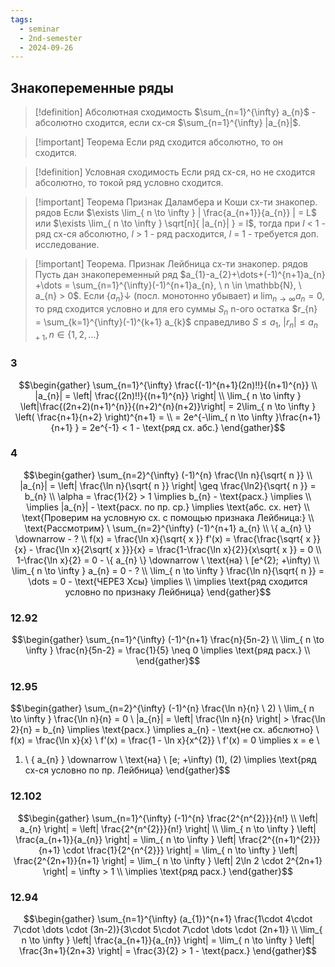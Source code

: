 ```yaml
---
tags:
  - seminar
  - 2nd-semester
  - 2024-09-26
---
```


## Знакопеременные ряды

> [!definition] Абсолютная сходимость
> $\sum_{n=1}^{\infty} a_{n}$ - абсолютно сходится, если сх-ся $\sum_{n=1}^{\infty} |a_{n}|$.

> [!important] Теорема
> Если ряд сходится абсолютно, то он сходится. 

> [!definition] Условная сходимость
> Если ряд сх-ся, но не сходится абсолютно, то токой ряд условно сходится.

> [!important] Теорема Признак Даламбера и Коши сх-ти знакопер. рядов
> Если $\exists \lim_{ n \to \infty } | \frac{a_{n+1}}{a_{n}} | = L$ или $\exists \lim_{ n \to \infty } \sqrt[n]{ |a_{n}| } = l$, тогда при $l$ < 1 - ряд сх-ся абсолютно, $l$ > 1 - ряд расходится, $l$ = 1 - требуется доп. исследование.

> [!important] Теорема. Признак Лейбница сх-ти знакопер. рядов
> Пусть дан знакопеременный ряд $a_{1}-a_{2}+\dots+(-1)^{n+1}a_{n} +\dots = \sum_{n=1}^{\infty}(-1)^{n+1}a_{n}, \ n \in \mathbb{N}, \ a_{n} > 0$. Если $\{ a_{n} \}\downarrow$ (посл. монотонно убывает) и $\lim_{ n \to \infty } a_{n} = 0$, то ряд сходится условно и для его суммы $S_{n}$ n-ого остатка $r_{n} = \sum_{k=1}^{\infty}(-1)^{k+1} a_{k}$ справедливо $S \leq a_{1}$, $|r_{n}| \leq a_{n+1}, n \in \{ 1,2,\dots \}$

### 3

$$\begin{gather}
\sum_{n=1}^{\infty} \frac{(-1)^{n+1}(2n)!!}{(n+1)^{n}} \\
|a_{n}| = \left| \frac{(2n)!!}{(n+1)^{n}} \right| \\
\lim_{ n \to \infty } \left|\frac{(2n+2)(n+1)^{n}}{(n+2)^{n}(n+2)}\right| = 2\lim_{ n \to \infty } \left( \frac{n+1}{n+2} \right)^{n+1} = \\
= 2e^{-\lim_{ n \to \infty }\frac{n+1}{n+1} }  = 2e^{-1} < 1 - \text{ряд сх. абс.}
\end{gather}$$

### 4

$$\begin{gather}
\sum_{n=2}^{\infty} (-1)^{n} \frac{\ln n}{\sqrt{ n }} \\
|a_{n}| = \left| \frac{\ln n}{\sqrt{ n }} \right| \geq \frac{\ln2}{\sqrt{ n }} = b_{n} \\
\alpha = \frac{1}{2} > 1 \implies b_{n} - \text{расх.} \implies \\
\implies |a_{n}| - \text{расх. по пр. ср.} \implies \text{абс. сх. нет} \\
\text{Проверим на условную сх. с помощью признака Лейбница:} \\
\text{Рассмотрим} \ \sum_{n=2}^{\infty} (-1)^{n+1} a_{n} \\
\{ a_{n} \} \downarrow - ? \\
f(x) = \frac{\ln x}{\sqrt{ x }} f'(x) = \frac{\frac{\sqrt{ x }}{x} - \frac{\ln x}{2\sqrt{ x }}}{x} = \frac{1-\frac{\ln x}{2}}{x\sqrt{ x }} = 0 \\
1-\frac{\ln x}{2} = 0 - \{ a_{n} \} \downarrow \ \text{на} \ [e^{2}; +\infty) \\
\lim_{ n \to \infty }  a_{n} = 0 - ? \\
\lim_{ n \to \infty }  \frac{\ln n}{\sqrt{ n }} = \dots = 0 - \text{ЧЕРЕЗ Xсы} \implies \\
\implies \text{ряд сходится условно по признаку Лейбница}
\end{gather}$$

### 12.92

$$\begin{gather}
\sum_{n=1}^{\infty} (-1)^{n+1} \frac{n}{5n-2} \\
\lim_{ n \to \infty } \frac{n}{5n-2} = \frac{1}{5} \neq 0 \implies \text{ряд расх.} \\
\end{gather}$$

### 12.95

$$\begin{gather}
\sum_{n=2}^{\infty} (-1)^{n} \frac{\ln n}{n} \\ 
2) \ \lim_{ n \to \infty } \frac{\ln n}{n} = 0 \\
|a_{n}| = \left| \frac{\ln n}{n} \right| > \frac{\ln 2}{n} = b_{n} \implies \text{расх.} \implies a_{n} - \text{не сх. абслютно} \\
f(x) = \frac{\ln x}{x} \\
f'(x) = \frac{1 - \ln x}{x^{2}} \\
f'(x) = 0 \implies x = e \\
1) \ \{ a_{n} \} \downarrow \ \text{на} \ [e; +\infty) 
(1), (2) \implies \text{ряд сх-ся условно по пр. Лейбница}
\end{gather}$$

### 12.102

$$\begin{gather}
\sum_{n=1}^{\infty} (-1)^{n} \frac{2^{n^{2}}}{n!} \\
\left| a_{n} \right| = \left| \frac{2^{n^{2}}}{n!} \right| \\
\lim_{ n \to \infty } \left| \frac{a_{n+1}}{a_{n}} \right| = \lim_{ n \to \infty } \left| \frac{2^{(n+1)^{2}}}{n+1} \cdot \frac{1}{2^{n^{2}}} \right| = \lim_{ n \to \infty } \left| \frac{2^{2n+1}}{n+1} \right| = \lim_{ n \to \infty } \left| 2\ln 2 \cdot 2^{2n+1} \right| = \infty > 1 \\
\implies \text{ряд расх.}
\end{gather}$$

### 12.94

$$\begin{gather}
\sum_{n=1}^{\infty} (a_{1})^{n+1} \frac{1\cdot 4\cdot 7\cdot \dots \cdot (3n-2)}{3\cdot 5\cdot 7\cdot \dots \cdot (2n+1)} \\
\lim_{ n \to \infty } \left| \frac{a_{n+1}}{a_{n}} \right| = \lim_{ n \to \infty } \left| \frac{3n+1}{2n+3} \right| = \frac{3}{2} > 1 - \text{расх.}
\end{gather}$$